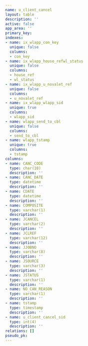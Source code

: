 ```yaml
---
name: u_client_cancel
layout: table
description: ''
active: false
app_area: ''
primary_key: 
indexes:
- name: ix_wlapp_con_key
  unique: false
  columns:
  - con_key
- name: ix_wlapp_house_refwl_status
  unique: false
  columns:
  - house_ref
  - wl_status
- name: ix_wlapp_u_novalet_ref
  unique: false
  columns:
  - u_novalet_ref
- name: ix_wlapp_wlapp_sid
  unique: true
  columns:
  - wlapp_sid
- name: wlapp_send_to_cbl
  unique: false
  columns:
  - send_to_cbl
- name: wlapp_tstamp
  unique: true
  columns:
  - tstamp
columns:
- name: CANC_CODE
  type: char(10)
  description: ''
- name: CANC_DATE
  type: datetime
  description: ''
- name: CDATE
  type: datetime
  description: ''
- name: COMPOSITE
  type: varchar(1)
  description: ''
- name: JCANCEL
  type: varchar(2)
  description: ''
- name: JCLREF
  type: varchar(12)
  description: ''
- name: JJOBNO
  type: varchar(8)
  description: ''
- name: JSOURCE
  type: varchar(3)
  description: ''
- name: JSTATUS
  type: varchar(1)
  description: ''
- name: NO_CAN_REASON
  type: varchar(1)
  description: ''
- name: tstamp
  type: timestamp
  description: ''
- name: u_client_cancel_sid
  type: int(4)
  description: ''
relations: []
pseudo_pk: 
---
```


